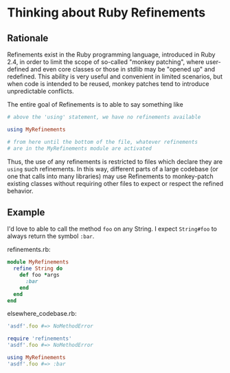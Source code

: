 # Thinking about Ruby Refinements

## Rationale

Refinements exist in the Ruby programming language, introduced in Ruby 2.4,
in order to limit the scope of so-called "monkey patching", where user-defined
and even core classes or those in stdlib may be "opened up" and redefined.
This ability is very useful and convenient in limited scenarios, but when
code is intended to be reused, monkey patches tend to introduce unpredictable
conflicts.

The entire goal of Refinements is to able to say something like

```ruby
# above the 'using' statement, we have no refinements available

using MyRefinements

# from here until the bottom of the file, whatever refinements
# are in the MyRefinements module are activated
```

Thus, the use of any refinements is restricted to files which declare
they are `using` such refinements.  In this way, different parts of a large
codebase (or one that calls into many libraries) may use Refinements to
monkey-patch existing classes without requiring other files to expect or
respect the refined behavior.

## Example

I'd love to able to call the method `foo` on any String.  I expect `String#foo`
to always return the symbol `:bar`.

refinements.rb:

```ruby
module MyRefinements
  refine String do
    def foo *args
      :bar
    end
  end
end
```

elsewhere_codebase.rb:

```ruby
'asdf'.foo #=> NoMethodError

require 'refinements'
'asdf'.foo #=> NoMethodError

using MyRefinements
'asdf'.foo #=> :bar
```
